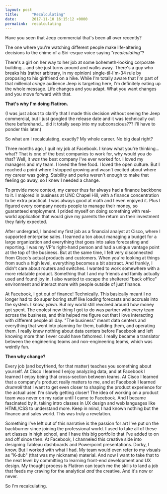 ```yaml
---
layout: post
title:      "Recalculating"
date:       2017-11-10 16:15:12 +0000
permalink:  recalculating
---
```



Have you seen that Jeep commercial that's been all over recently? 

The one where you're watching different people make life-altering decisions to the chime of a Siri-esque voice saying *"recalculating"*? 

There's a girl on her way to her job at some bohemeth-looking corporate building... and she just turns around and walks away. There's a guy who breaks his (rather arbitrary, in my opinion) single-til-I'm-34 rule by proposing to his girlfriend on a hike. While I'm totally aware that I'm part of that millenial *cringe* audience Jeep is targeting here, I'm definitely eating up the whole message. Life changes and you adapt. What you want changes and you move forward with that. 

**That's why I'm doing Flatiron.**

(I was just about to clarify that I made this decision without seeing the Jeep commercial, but I just googled the release date and it was technically out there beforehand... did it totally seep into my subconscious??? I'll have to ponder this later.)

So what am I recalculating, exactly? My whole career. No big deal right?

Three months ago, I quit my job at Facebook. I know what you're thinking... what? That is one of the best companies to work for, why would you do that? Well, it *was* the best company I've ever worked for. I loved my managers and my team. I loved the free food. I loved the open culture. But I reached a point where I stopped growing and wasn't excited about where my career was going. Stability and perks weren't enough to make that feeling go away, so I knew I needed a change. 

To provide more context, my career thus far always had a finance backbone to it. I majored in business at UNC Chapel Hill, with a finance concentration to be extra practical. I was always good at math and I even enjoyed it. Plus I figured every company needs people to manage their money, so guaranteed employment. I prided myself on doing something with real-world application that would give my parents the return on their investment they fairly expected. 

After undergrad, I landed my first job as a financial analyst at Cisco, where I supported enterprise sales. I learned a ton about managing a budget for a large organization and everything that goes into sales forecasting and reporting. I was my VP's right-hand person and had a unique vantage point at the top of the business. But at the same time, I felt very disconnected from Cisco's actual products and customers. When you're looking at things from such a high level, everything becomes a bit abstract. And frankly, I didn't care about routers and switches. I wanted to work somewhere with a more relatable product. Something that I and my friends and family actually used and found joy in. I also wanted to escape the sheltered "back office" environment and interact more with people outside of just finance.

At Facebook, I got out of finance! Technically. This basically meant I no longer had to do super boring stuff like loading forecasts and accruals into the system. I know, *yawn.* But my world still revolved around how money got spent. The coolest new thing I got to do was partner with every team across the business, and this helped me figure out that I love interacting with different people all day. "The business" meant data centers and everything that went into planning for them, building them, and operating them. I really knew nothing about data centers before Facebook and left knowing more than I ever could have fathomed. I really became a translator between the engineering teams and non-engineering teams, which was weirdly fun.

**Then why change?**

Every job (and boyfriend, for that matter) teaches you something about yourself. At Cisco I learned I enjoy analyzing data, and at Facebook I learned I enjoy being that cross-section between teams. At Cisco I learned that a company's product really matters to me, and at Facebook I learned *drumroll* that I want to get even closer to shaping the product experience for the actual user. I'm slowly getting closer! The idea of working on a product team was never on my radar until I came to Facebook. And I became fascinated by it, taking intro classes in UX design and web languages like HTML/CSS to understand more. Keep in mind, I had known nothing but the finance and sales world. This was truly a revelation. 

Something I've left out of this narrative is the passion for art I've put on the backburner since joining the professional world. I used to take all of these art classes in high school, and I have this big portfolio that I've added to on and off since then. At Facebook, I channeled this creative side into designing Tableau dashboards and Powerpoint presentations. Dorky, I know. But I worked with what I had. My team would even refer to my visuals as "K-dub" (that was my nickname) material. And now I want to take that to the next level by committing to learning front-end development and UX design. My thought process is Flatiron can teach me the skills to land a job that feeds my craving for the analytical *and* the creative. And it's now or never. 

So I'm recalculating.




